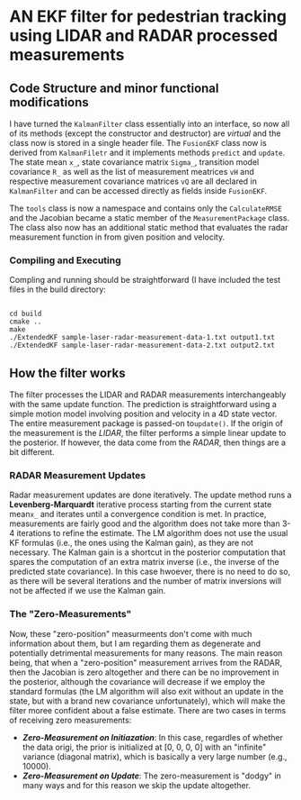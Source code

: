 # AN EKF filter for pedestrian tracking using LIDAR and RADAR processed measurements

## Code Structure and minor functional modifications
I have turned the `KalmanFilter` class essentially into an interface, so now all of its methods (except the constructor and destructor) are _virtual_ and the class now is stored in a single header file. The `FusionEKF` class now is derived from `KalmanFiletr` and it implements methods `predict` and `update`. The state mean `x_`, state covariance matrix `Sigma_`, transition model covariance `R_` as well as the list of measurement meatrices `vH` and respective measurement covariance matrices `vQ` are all declared in `KalmanFilter` and can be accessed directly as fields inside `FusionEKF`.

The `tools` class is now a namespace and contains only the `CalculateRMSE` and the Jacobian became a static member of the `MeasurementPackage` class. The class also now has an additional static method that evaluates the radar measurement function in from given position and velocity.
### Compiling and Executing
Compling and running should be straightforward (I have included the test files in the build directory:
```

cd build
cmake ..
make
./ExtendedKF sample-laser-radar-measurement-data-1.txt output1.txt
./ExtendedKF sample-laser-radar-measurement-data-2.txt output2.txt
```
## How the filter works
The filter processes the LIDAR and RADAR measurements interchangeably with the same update function. The prediction is straightforward using a simple motion model involving position and velocity in a 4D state vector. The entire measurement package is passed-on to`update()`. If the origin of the measurement is the _LIDAR_, the filter performs a simple linear update to the posterior. If however, the data come from the _RADAR_, then things are a bit different.
### RADAR Measurement Updates
Radar measurement updates are done iteratively. The update method runs a **Levenberg-Marquardt** iterative process starting from the current state mean`x_` and iterates until a convergence condition is met. In practice, measurements are fairly good and the algorithm does not take more than 3-4 iterations to refine the estimate. The LM algorithm does not use the usual KF formulas (i.e., the ones using the Kalman gain), as they are not necessary. The Kalman gain is a shortcut in the posterior computation that spares the computation of an extra matrix inverse (i.e., the inverse of the predicted state covariance). In this case hwoever, there is no need to do so, as there will be several iterations and the number of matrix inversions will not be affected if we use the Kalman gain.
### The "Zero-Measurements"
Now, these "zero-position" measurmeents don't come with much information about them, but I am regarding them as degenerate and potentially detrimental measurements for many reasons. The main reason being, that when a "zero-position" measurement arrives from the RADAR, then the Jacobian is zero altogether and there can be no improvement in the posterior, although the covariance will decrease if we employ the standard formulas (the LM algorithm will also exit without an update in the state, but with a brand new covariance unfortunately), which will make the filter moree confident about a false estimate. There are two cases in terms of receiving zero measurements:

* ___Zero-Measurement on Initiazation___: In this case, regardles of whether the data origi, the prior is initialized at [0, 0, 0, 0] with an "infinite" variance (diagonal matrix), which is basically a very large number (e.g., 10000). 
* ___Zero-Measurement on Update___: The zero-measurement is "dodgy" in many ways and for this reason we skip the update altogether. 
